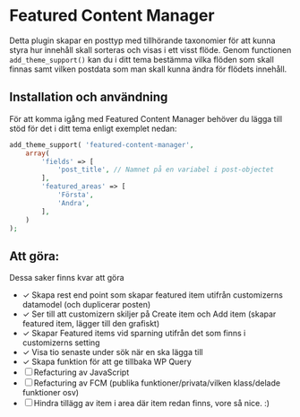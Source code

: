 # Featured Content Manager

Detta plugin skapar en posttyp med tillhörande taxonomier för att kunna styra hur innehåll skall sorteras och visas i ett visst flöde. Genom functionen ```add_theme_support()``` kan du i ditt tema bestämma vilka flöden som skall finnas samt vilken postdata som man skall kunna ändra för flödets innehåll.

## Installation och användning

För att komma igång med Featured Content Manager behöver du lägga till stöd för det i ditt tema enligt exemplet nedan:

```php
add_theme_support( 'featured-content-manager',
	array(
		'fields' => [
			'post_title', // Namnet på en variabel i post-objectet
		],
		'featured_areas' => [
			'Första',
			'Andra',
		],
	)
);
```

## Att göra:

Dessa saker finns kvar att göra

* ✓ Skapa rest end point som skapar featured item utifrån customizerns datamodel (och duplicerar posten)
* ✓ Ser till att customizern skiljer på Create item och Add item (skapar featured item, lägger till den grafiskt)
* ✓ Skapar Featured items vid sparning utifrån det som finns i customizerns setting
* ✓ Visa tio senaste under sök när en ska lägga till
* ✓ Skapa funktion för att ge tillbaka WP Query
* ☐ Refacturing av JavaScript
* ☐ Refacturing av FCM (publika funktioner/privata/vilken klass/delade funktioner osv)
* ☐ Hindra tillägg av item i area där item redan finns, vore så nice. :)

